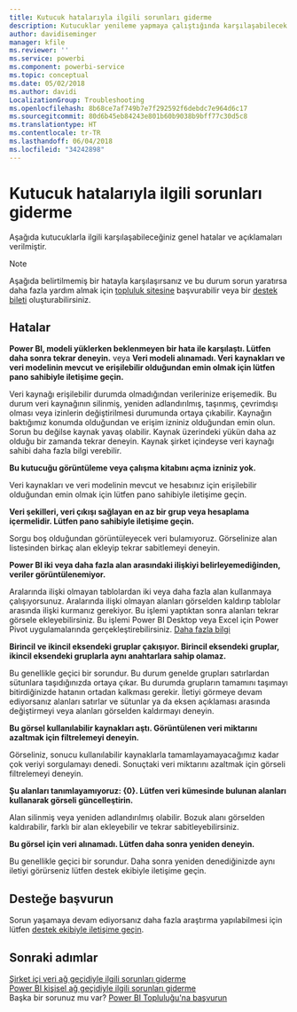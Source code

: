 ```yaml
---
title: Kutucuk hatalarıyla ilgili sorunları giderme
description: Kutucuklar yenileme yapmaya çalıştığında karşılaşabilecek genel hatalar
author: davidiseminger
manager: kfile
ms.reviewer: ''
ms.service: powerbi
ms.component: powerbi-service
ms.topic: conceptual
ms.date: 05/02/2018
ms.author: davidi
LocalizationGroup: Troubleshooting
ms.openlocfilehash: 8b68ce7af749b7e7f292592f6debdc7e964d6c17
ms.sourcegitcommit: 80d6b45eb84243e801b60b9038b9bff77c30d5c8
ms.translationtype: HT
ms.contentlocale: tr-TR
ms.lasthandoff: 06/04/2018
ms.locfileid: "34242898"
---
```

# <a name="troubleshooting-tile-errors"></a>Kutucuk hatalarıyla ilgili sorunları giderme
Aşağıda kutucuklarla ilgili karşılaşabileceğiniz genel hatalar ve açıklamaları verilmiştir.

> [!NOTE]
> Aşağıda belirtilmemiş bir hatayla karşılaşırsanız ve bu durum sorun yaratırsa daha fazla yardım almak için [topluluk sitesine](http://community.powerbi.com/) başvurabilir veya bir [destek bileti](https://powerbi.microsoft.com/support/) oluşturabilirsiniz.
> 
> 

## <a name="errors"></a>Hatalar
**Power BI, modeli yüklerken beklenmeyen bir hata ile karşılaştı. Lütfen daha sonra tekrar deneyin.**
veya **Veri modeli alınamadı. Veri kaynakları ve veri modelinin mevcut ve erişilebilir olduğundan emin olmak için lütfen pano sahibiyle iletişime geçin.**

Veri kaynağı erişilebilir durumda olmadığından verilerinize erişemedik. Bu durum veri kaynağının silinmiş, yeniden adlandırılmış, taşınmış, çevrimdışı olması veya izinlerin değiştirilmesi durumunda ortaya çıkabilir. Kaynağın baktığımız konumda olduğundan ve erişim izniniz olduğundan emin olun. Sorun bu değilse kaynak yavaş olabilir. Kaynak üzerindeki yükün daha az olduğu bir zamanda tekrar deneyin. Kaynak şirket içindeyse veri kaynağı sahibi daha fazla bilgi verebilir.

**Bu kutucuğu görüntüleme veya çalışma kitabını açma izniniz yok.**

Veri kaynakları ve veri modelinin mevcut ve hesabınız için erişilebilir olduğundan emin olmak için lütfen pano sahibiyle iletişime geçin.

**Veri şekilleri, veri çıkışı sağlayan en az bir grup veya hesaplama içermelidir. Lütfen pano sahibiyle iletişime geçin.**

Sorgu boş olduğundan görüntüleyecek veri bulamıyoruz. Görselinize alan listesinden birkaç alan ekleyip tekrar sabitlemeyi deneyin.

**Power BI iki veya daha fazla alan arasındaki ilişkiyi belirleyemediğinden, veriler görüntülenemiyor.**

Aralarında ilişki olmayan tablolardan iki veya daha fazla alan kullanmaya çalışıyorsunuz. Aralarında ilişki olmayan alanları görselden kaldırıp tablolar arasında ilişki kurmanız gerekiyor. Bu işlemi yaptıktan sonra alanları tekrar görsele ekleyebilirsiniz. Bu işlemi Power BI Desktop veya Excel için Power Pivot uygulamalarında gerçekleştirebilirsiniz. [Daha fazla bilgi](desktop-create-and-manage-relationships.md)

**Birincil ve ikincil eksendeki gruplar çakışıyor. Birincil eksendeki gruplar, ikincil eksendeki gruplarla aynı anahtarlara sahip olamaz.**

Bu genellikle geçici bir sorundur. Bu durum genelde grupları satırlardan sütunlara taşıdığınızda ortaya çıkar. Bu durumda grupların tamamını taşımayı bitirdiğinizde hatanın ortadan kalkması gerekir. İletiyi görmeye devam ediyorsanız alanları satırlar ve sütunlar ya da eksen açıklaması arasında değiştirmeyi veya alanları görselden kaldırmayı deneyin.  

**Bu görsel kullanılabilir kaynakları aştı. Görüntülenen veri miktarını azaltmak için filtrelemeyi deneyin.**

Görseliniz, sonucu kullanılabilir kaynaklarla tamamlayamayacağımız kadar çok veriyi sorgulamayı denedi. Sonuçtaki veri miktarını azaltmak için görseli filtrelemeyi deneyin.

**Şu alanları tanımlayamıyoruz: {0}. Lütfen veri kümesinde bulunan alanları kullanarak görseli güncelleştirin.**

Alan silinmiş veya yeniden adlandırılmış olabilir. Bozuk alanı görselden kaldırabilir, farklı bir alan ekleyebilir ve tekrar sabitleyebilirsiniz.

**Bu görsel için veri alınamadı. Lütfen daha sonra yeniden deneyin.**

Bu genellikle geçici bir sorundur. Daha sonra yeniden denediğinizde aynı iletiyi görürseniz lütfen destek ekibiyle iletişime geçin.

## <a name="contact-support"></a>Desteğe başvurun
Sorun yaşamaya devam ediyorsanız daha fazla araştırma yapılabilmesi için lütfen [destek ekibiyle iletişime geçin](https://support.powerbi.com).

## <a name="next-steps"></a>Sonraki adımlar
[Şirket içi veri ağ geçidiyle ilgili sorunları giderme](service-gateway-onprem-tshoot.md)  
[Power BI kişisel ağ geçidiyle ilgili sorunları giderme](service-admin-troubleshooting-power-bi-personal-gateway.md)  
Başka bir sorunuz mu var? [Power BI Topluluğu'na başvurun](http://community.powerbi.com/)

